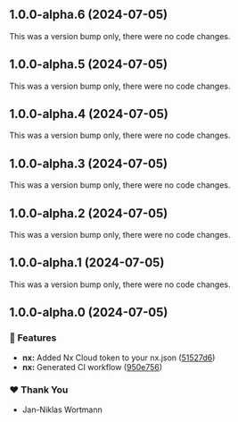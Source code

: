 ## 1.0.0-alpha.6 (2024-07-05)

This was a version bump only, there were no code changes.

## 1.0.0-alpha.5 (2024-07-05)

This was a version bump only, there were no code changes.

## 1.0.0-alpha.4 (2024-07-05)

This was a version bump only, there were no code changes.

## 1.0.0-alpha.3 (2024-07-05)

This was a version bump only, there were no code changes.

## 1.0.0-alpha.2 (2024-07-05)

This was a version bump only, there were no code changes.

## 1.0.0-alpha.1 (2024-07-05)

This was a version bump only, there were no code changes.

## 1.0.0-alpha.0 (2024-07-05)


### 🚀 Features

- **nx:** Added Nx Cloud token to your nx.json ([51527d6](https://github.com/niklas-wortmann/xstate-angular/commit/51527d6))
- **nx:** Generated CI workflow ([950e756](https://github.com/niklas-wortmann/xstate-angular/commit/950e756))

### ❤️  Thank You

- Jan-Niklas Wortmann
